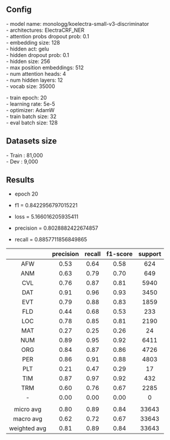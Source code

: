 ## Config

  \- model name: monologg/koelectra-small-v3-discriminator  
  \- architectures: ElectraCRF_NER  
  \- attention probs dropout prob: 0.1  
  \- embedding size: 128  
  \- hidden act: gelu  
  \- hidden dropout prob: 0.1  
  \- hidden size: 256  
  \- max position embeddings: 512  
  \- num attention heads: 4  
  \- num hidden layers: 12  
  \- vocab size: 35000  
  
  \- train epoch: 20    
  \- learning rate: 5e-5  
  \- optimizer: AdamW  
  \- train batch size: 32  
  \- eval batch size: 128  
  
## Datasets size
  \- Train : 81,000  
  \- Dev : 9,000  
  
## Results
  
  - epoch 20  

  - f1 = 0.8422956797015221
  - loss = 5.166016205935411
  - precision = 0.8028882422674857
  - recall = 0.8857711856849865
  
|            | precision | recall  | f1-score  | support |
| :--------: | :-------: | :-----: | :-------: | :-----: |
| AFW        |  0.53     | 0.64    | 0.58      | 624     |
| ANM        |  0.63     | 0.79    | 0.70      | 649     |
| CVL        |  0.76     | 0.87    | 0.81      | 5940    |
| DAT        |  0.91     | 0.96    | 0.93      | 3450    |
| EVT        |  0.79     | 0.88    | 0.83      | 1859    |
| FLD        |  0.44     | 0.68    | 0.53      | 233     |
| LOC        |  0.78     | 0.85    | 0.81      | 2190    |
| MAT        |  0.27     | 0.25    | 0.26      | 24      |
| NUM        |  0.89     | 0.95    | 0.92      | 6411    |
| ORG        |  0.84     | 0.87    | 0.86      | 4726    |
| PER        |  0.86     | 0.91    | 0.88      | 4803    |
| PLT        |  0.21     | 0.47    | 0.29      | 17      |
| TIM        |  0.87     | 0.97    | 0.92      | 432     |
| TRM        |  0.60     | 0.76    | 0.67      | 2285    |
| -          |  0.00     | 0.00    | 0.00      | 0      |
|            |           |         |           |         |
| micro avg  | 0.80      | 0.89    | 0.84      | 33643   |
| macro avg  | 0.62      | 0.72    | 0.67      | 33643   |
| weighted avg | 0.81   | 0.89    | 0.84      | 33643   |
